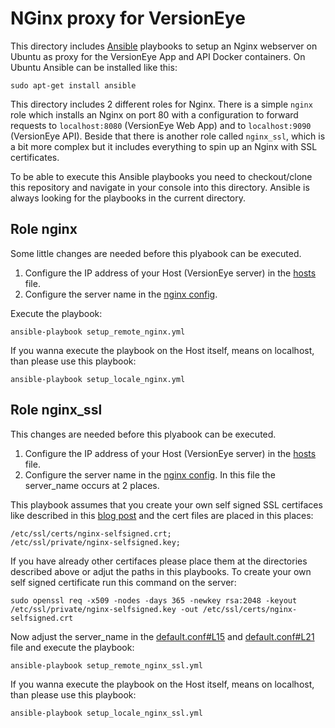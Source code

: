 # NGinx proxy for VersionEye

This directory includes [Ansible](https://www.ansible.com/) playbooks to setup an Nginx webserver on Ubuntu as proxy for the
VersionEye App and API Docker containers. On Ubuntu Ansible can be installed like this:

```
sudo apt-get install ansible
```

This directory includes 2 different roles for Nginx. There is a simple `nginx` role which installs an
Nginx on port 80 with a configuration to forward requests to `localhost:8080` (VersionEye Web App) and to
`localhost:9090` (VersionEye API). Beside that there is another role called `nginx_ssl`, which is a bit
more complex but it includes everything to spin up an Nginx with SSL certificates.

To be able to execute this Ansible playbooks you need to checkout/clone this repository and
navigate in your console into this directory. Ansible is always looking for the playbooks
in the current directory.

## Role nginx

Some little changes are needed before this plyabook can be executed.

 1. Configure the IP address of your Host (VersionEye server) in the [hosts](hosts) file.
 2. Configure the server name in the [nginx config](https://github.com/versioneye/ops_contrib/blob/master/nginx/ansible/roles/nginx/files/default.conf#L15).

Execute the playbook:

```
ansible-playbook setup_remote_nginx.yml
```

If you wanna execute the playbook on the Host itself, means on localhost, than please use this playbook:

```
ansible-playbook setup_locale_nginx.yml
```

## Role nginx_ssl

This changes are needed before this plyabook can be executed.

 1. Configure the IP address of your Host (VersionEye server) in the [hosts](hosts) file.
 2. Configure the server name in the [nginx config](https://github.com/versioneye/ops_contrib/blob/master/nginx/ansible/roles/nginx_ssl/files/default.conf). In this file the server_name occurs at 2 places.

This playbook assumes that you create your own self signed SSL certifaces like described in this [blog post](https://www.digitalocean.com/community/tutorials/how-to-create-a-self-signed-ssl-certificate-for-nginx-in-ubuntu-16-04) and the
cert files are placed in this places:

```
/etc/ssl/certs/nginx-selfsigned.crt;
/etc/ssl/private/nginx-selfsigned.key;
```

If you have already other certifaces please place them at the directories described above or adjut the paths in this playbooks.
To create your own self signed certificate run this command on the server:

```
sudo openssl req -x509 -nodes -days 365 -newkey rsa:2048 -keyout /etc/ssl/private/nginx-selfsigned.key -out /etc/ssl/certs/nginx-selfsigned.crt
```

Now adjust the server_name in the [default.conf#L15](roles/nginx_ssl/files/default.conf#L15) and [default.conf#L21](roles/nginx_ssl/files/default.conf#L21) file and execute the playbook:

```
ansible-playbook setup_remote_nginx_ssl.yml
```

If you wanna execute the playbook on the Host itself, means on localhost, than please use this playbook:

```
ansible-playbook setup_locale_nginx_ssl.yml
```
